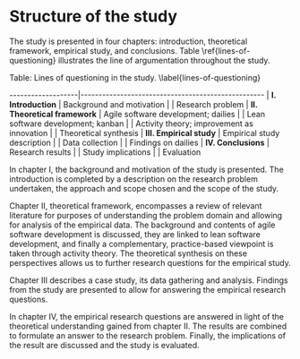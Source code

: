 
# Structure of the study

The study is presented in four chapters: introduction, theoretical framework, empirical study, and conclusions. Table \ref{lines-of-questioning} illustrates the line of argumentation throughout the study.


Table: Lines of questioning in the study. \label{lines-of-questioning}

-------------------|---------------------------------------------------
| **I. Introduction**           | Background and motivation
|                               | Research problem
| **II. Theoretical framework** | Agile software development; dailies
|                               | Lean software development; kanban
|                               | Activity theory; improvement as innovation
|                               | Theoretical synthesis
| **III. Empirical study**      | Empirical study description
|                               | Data collection
|                               | Findings on dailies
| **IV. Conclusions**           | Research results
|                               | Study implications
|                               | Evaluation

In chapter I, the background and motivation of the study is presented. The introduction is completed by a description on the research problem undertaken, the approach and scope chosen and the scope of the study.

Chapter II, theoretical framework, encompasses a review of relevant literature for purposes of understanding the problem domain and allowing for analysis of the empirical data. The background and contents of agile software development is discussed, they are linked to lean software development, and finally a complementary, practice-based viewpoint is taken through activity theory. The theoretical synthesis on these perspectives allows us to further research questions for the empirical study.

Chapter III describes a case study, its data gathering and analysis. Findings from the study are presented to allow for answering the empirical research questions.

In chapter IV, the empirical research questions are answered in light of the theoretical understanding gained from chapter II. The results are combined to formulate an answer to the research problem. Finally, the implications of the result are discussed and the study is evaluated.

